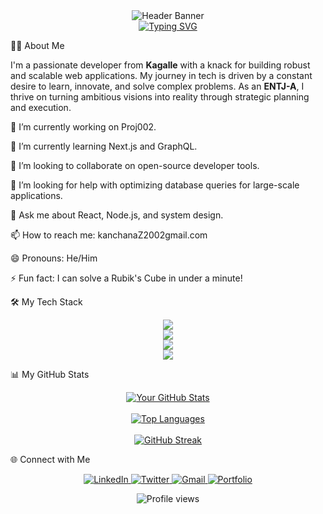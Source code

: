 <!--
Hello! You can use this template for your own GitHub profile README.
To get started, simply replace the placeholders like [Your-GitHub-Username] with your actual information.
You can find more icons at https://simpleicons.org/ or https://devicon.dev/
-->

<!-- Header Banner -->

<div align="center">
<img src="https://www.google.com/search?q=https://placehold.co/1200x300/0D1117/30C55A%3Ftext%3DHello,%2BWorld!" alt="Header Banner" />
</div>

<!-- Typing SVG -->

<div align="center">
<a href="https://git.io/typing-svg"><img src="https://www.google.com/search?q=https://readme-typing-svg.demolab.com%3Ffont%3DFira%2BCode%26weight%3D700%26size%3D30%26pause%3D1000%26color%3D30C55A%26center%3Dtrue%26vCenter%3Dtrue%26width%3D435%26lines%3DI%27m%2BKanchana%2BPiyaseara%3BA%2BFull-Stack%2BDeveloper%3BA%2BLifelong%2BLearner%3BAn%2BOpen-Source%2BEnthusiast" alt="Typing SVG" /></a>
</div>

👨‍💻 About Me
<p align="left">
I'm a passionate developer from <strong>Kagalle</strong> with a knack for building robust and scalable web applications. My journey in tech is driven by a constant desire to learn, innovate, and solve complex problems. As an <strong>ENTJ-A</strong>, I thrive on turning ambitious visions into reality through strategic planning and execution.
</p>

🔭 I’m currently working on Proj002.

🌱 I’m currently learning Next.js and GraphQL.

👯 I’m looking to collaborate on open-source developer tools.

🤔 I’m looking for help with optimizing database queries for large-scale applications.

💬 Ask me about React, Node.js, and system design.

📫 How to reach me: kanchanaZ2002gmail.com

😄 Pronouns: He/Him

⚡ Fun fact: I can solve a Rubik's Cube in under a minute!

🛠️ My Tech Stack
<p align="center">
<!-- Languages -->
<a href="https://skillicons.dev">
<img src="https://www.google.com/search?q=https://skillicons.dev/icons%3Fi%3Djs,ts,python,go,rust%26perline%3D5" />
</a>
<br>
<!-- Frontend -->
<a href="https://skillicons.dev">
<img src="https://www.google.com/search?q=https://skillicons.dev/icons%3Fi%3Dreact,nextjs,vue,tailwind,figma%26perline%3D5" />
</a>
<br>
<!-- Backend -->
<a href="https://skillicons.dev">
<img src="https://www.google.com/search?q=https://skillicons.dev/icons%3Fi%3Dnodejs,express,django,fastapi,postgres%26perline%3D5" />
</a>
<br>
<!-- DevOps & Tools -->
<a href="https://skillicons.dev">
<img src="https://www.google.com/search?q=https://skillicons.dev/icons%3Fi%3Ddocker,kubernetes,aws,gcp,git%26perline%3D5" />
</a>
</p>

📊 My GitHub Stats
<p align="center">
<!-- GitHub Stats Card -->
<a href="https://github.com/anuraghazra/github-readme-stats">
<img alt="Your GitHub Stats" src="https://www.google.com/search?q=https://github-readme-stats.vercel.app/api%3Fusername%3Dmrkhp2002%26show_icons%3Dtrue%26theme%3Dtokyonight%26hide_border%3Dtrue%26include_all_commits%3Dtrue%26count_private%3Dtrue" />
</a>
<br><br>
<!-- Top Languages Card -->
<a href="https://github.com/anuraghazra/github-readme-stats">
<img alt="Top Languages" src="https://www.google.com/search?q=https://github-readme-stats.vercel.app/api/top-langs/%3Fusername%3Dmrkhp2002%26layout%3Dcompact%26theme%3Dtokyonight%26hide_border%3Dtrue%26langs_count%3D8" />
</a>
<br><br>
<!-- GitHub Streak Card -->
<a href="https://github-readme-streak-stats.herokuapp.com">
<img alt="GitHub Streak" src="https://www.google.com/search?q=https://github-readme-streak-stats.herokuapp.com/%3Fuser%3Dmrkhp2002%26theme%3Dtokyonight%26hide_border%3Dtrue" />
</a>
</p>

🌐 Connect with Me
<p align="center">
<a href="https://www.google.com/search?q=https://www.linkedin.com/in/mrkhplinked-019b70296" target="_blank">
<img src="https://www.google.com/search?q=https://img.shields.io/badge/LinkedIn-0077B5%3Fstyle%3Dfor-the-badge%26logo%3Dlinkedin%26logoColor%3Dwhite" alt="LinkedIn"/>
</a>
<a href="https://x.com/mr_khp" target="_blank">
<img src="https://www.google.com/search?q=https://img.shields.io/badge/Twitter-1DA1F2%3Fstyle%3Dfor-the-badge%26logo%3Dtwitter%26logoColor%3Dwhite" alt="Twitter"/>
</a>
<a href="mailto:kanchanaZ2002gmail.com">
<img src="https://img.shields.io/badge/Gmail-D14836?style=for-the-badge&logo=gmail&logoColor=white" alt="Gmail"/>
</a>
<a href="https://www.google.com/search?q=https://mrkhp2002.github.io">
<img src="https://www.google.com/search?q=https://img.shields.io/badge/Portfolio-30C55A%3Fstyle%3Dfor-the-badge%26logo%3Dreact%26logoColor%3Dblack" alt="Portfolio"/>
</a>
</p>

<p align="center">
<img src="https://www.google.com/search?q=https://komarev.com/ghpvc/%3Fusername%3Dmrkhp2002%26color%3D30C55A%26style%3Dflat-square" alt="Profile views" />
</p>
